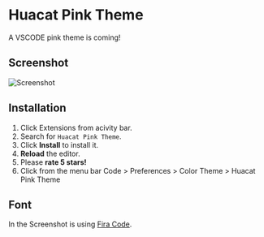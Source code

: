 # Huacat Pink Theme
A VSCODE pink theme is coming!
## Screenshot
![Screenshot](https://github.com/huacat1017/huacat.pink-theme-0.0.1/raw/master/screenshot.png)
## Installation
1. Click Extensions from acivity bar.
2. Search for `Huacat Pink Theme`.
3. Click **Install** to install it.
4. **Reload** the editor.
5. Please **rate 5 stars!**
6. Click from the menu bar Code > Preferences > Color Theme > Huacat Pink Theme
## Font
In the Screenshot is using  [Fira Code](https://github.com/tonsky/FiraCode/wiki/VS-Code-Instructions).